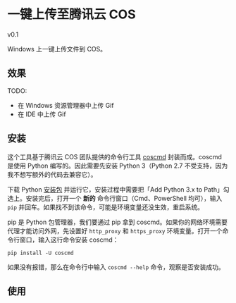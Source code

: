 # 一键上传至腾讯云 COS

v0.1

Windows 上一键上传文件到 COS。

## 效果

TODO:

* 在 Windows 资源管理器中上传 Gif
* 在 IDE 中上传 Gif

## 安装

这个工具基于腾讯云 COS 团队提供的命令行工具 [coscmd][] 封装而成。coscmd 是使用 Python 编写的。因此需要先安装 Python 3（Python 2.7 不受支持，因为我不想写额外的代码去兼容它）。

下载 Python [安装包][python-download] 并运行它，安装过程中需要把「Add Python 3.x to Path」勾选上。安装完后，打开一个 **新的** 命令行窗口（Cmd、PowerShell 均可），输入 `pip` 并回车。如果找不到该命令，可能是环境变量还没生效，重启系统。

pip 是 Python 包管理器，我们要通过 pip 拿到 coscmd。如果你的网络环境需要代理才能访问外网，先设置好 `http_proxy` 和 `https_proxy` 环境变量。打开一个命令行窗口，输入这行命令安装 coscmd：

```shell
pip install -U coscmd
```

如果没有报错，那么在命令行中输入 `coscmd --help` 命令，观察是否安装成功。

## 使用

[coscmd]: https://github.com/tencentyun/coscmd
[python-download]: https://www.python.org/downloads/

